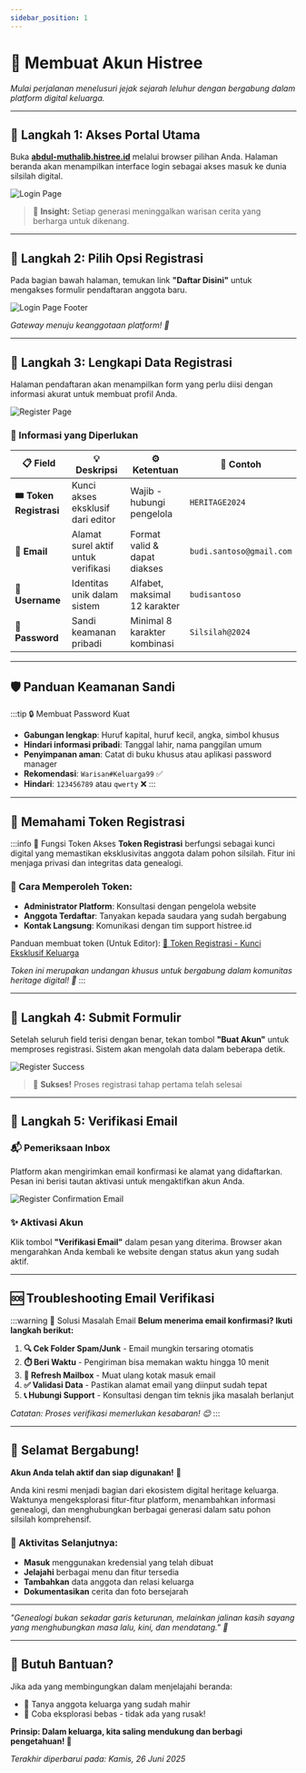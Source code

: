 ```yaml
---
sidebar_position: 1
---
```


# 🪪 Membuat Akun Histree
*Mulai perjalanan menelusuri jejak sejarah leluhur dengan bergabung dalam platform digital keluarga.*

---

## 🚪 Langkah 1: Akses Portal Utama
Buka **[abdul-muthalib.histree.id](https://abdul-muthalib.histree.id/)** melalui browser pilihan Anda. Halaman beranda akan menampilkan interface login sebagai akses masuk ke dunia silsilah digital.

![Login Page](./img/membuat-akun/login_page.png)

> 🌟 **Insight:** Setiap generasi meninggalkan warisan cerita yang berharga untuk dikenang.

---

## 👥 Langkah 2: Pilih Opsi Registrasi
Pada bagian bawah halaman, temukan link **"Daftar Disini"** untuk mengakses formulir pendaftaran anggota baru.

<div style={{textAlign: 'center', margin: '20px 0'}}>
  
  ![Login Page Footer](./img/membuat-akun/login_page_footer.png)
  
  *Gateway menuju keanggotaan platform! 🎯*
</div>

---

## 📝 Langkah 3: Lengkapi Data Registrasi
Halaman pendaftaran akan menampilkan form yang perlu diisi dengan informasi akurat untuk membuat profil Anda.

![Register Page](./img/membuat-akun/register_page.png)

### 🎫 Informasi yang Diperlukan

| 📋 **Field** | 💡 **Deskripsi** | ⚙️ **Ketentuan** | 💭 **Contoh** |
|--------------|------------------|-------------------|---------------|
| **🎟️ Token Registrasi** | Kunci akses eksklusif dari editor | Wajib - hubungi pengelola | `HERITAGE2024` |
| **📧 Email** | Alamat surel aktif untuk verifikasi | Format valid & dapat diakses | `budi.santoso@gmail.com` |
| **👤 Username** | Identitas unik dalam sistem | Alfabet, maksimal 12 karakter | `budisantoso` |  
| **🔐 Password** | Sandi keamanan pribadi | Minimal 8 karakter kombinasi | `Silsilah@2024` |

---

## 🛡️ Panduan Keamanan Sandi

:::tip 🔒 Membuat Password Kuat
- **Gabungan lengkap**: Huruf kapital, huruf kecil, angka, simbol khusus
- **Hindari informasi pribadi**: Tanggal lahir, nama panggilan umum
- **Penyimpanan aman**: Catat di buku khusus atau aplikasi password manager
- **Rekomendasi**: `Warisan#Keluarga99` ✅
- **Hindari**: `123456789` atau `qwerty` ❌
:::

---

## 🎫 Memahami Token Registrasi

:::info 🔑 Fungsi Token Akses
**Token Registrasi** berfungsi sebagai kunci digital yang memastikan eksklusivitas anggota dalam pohon silsilah. Fitur ini menjaga privasi dan integritas data genealogi.

### 🤝 Cara Memperoleh Token:
- **Administrator Platform**: Konsultasi dengan pengelola website
- **Anggota Terdaftar**: Tanyakan kepada saudara yang sudah bergabung
- **Kontak Langsung**: Komunikasi dengan tim support histree.id

Panduan membuat token (Untuk Editor): [🎫 Token Registrasi - Kunci Eksklusif Keluarga](/docs/apa-itu/token_registrasi)

*Token ini merupakan undangan khusus untuk bergabung dalam komunitas heritage digital! 🎉*
:::

---

## 🚀 Langkah 4: Submit Formulir
Setelah seluruh field terisi dengan benar, tekan tombol **"Buat Akun"** untuk memproses registrasi. Sistem akan mengolah data dalam beberapa detik.

![Register Success](./img/membuat-akun/register_success.png)

> 🎯 **Sukses!** Proses registrasi tahap pertama telah selesai

---

## 📧 Langkah 5: Verifikasi Email

### 📬 Pemeriksaan Inbox
Platform akan mengirimkan email konfirmasi ke alamat yang didaftarkan. Pesan ini berisi tautan aktivasi untuk mengaktifkan akun Anda.

![Register Confirmation Email](./img/membuat-akun/register_email.png)

### ✨ Aktivasi Akun
Klik tombol **"Verifikasi Email"** dalam pesan yang diterima. Browser akan mengarahkan Anda kembali ke website dengan status akun yang sudah aktif.

---

## 🆘 Troubleshooting Email Verifikasi

:::warning 📧 Solusi Masalah Email
**Belum menerima email konfirmasi? Ikuti langkah berikut:**

1. **🔍 Cek Folder Spam/Junk** - Email mungkin tersaring otomatis
2. **⏱️ Beri Waktu** - Pengiriman bisa memakan waktu hingga 10 menit  
3. **🔄 Refresh Mailbox** - Muat ulang kotak masuk email
4. **✅ Validasi Data** - Pastikan alamat email yang diinput sudah tepat
5. **📞 Hubungi Support** - Konsultasi dengan tim teknis jika masalah berlanjut

*Catatan: Proses verifikasi memerlukan kesabaran! 😊*
:::

---

## 🎉 Selamat Bergabung!

**Akun Anda telah aktif dan siap digunakan!** 🥳

Anda kini resmi menjadi bagian dari ekosistem digital heritage keluarga. Waktunya mengeksplorasi fitur-fitur platform, menambahkan informasi genealogi, dan menghubungkan berbagai generasi dalam satu pohon silsilah komprehensif.

### 🌟 Aktivitas Selanjutnya:
- **Masuk** menggunakan kredensial yang telah dibuat
- **Jelajahi** berbagai menu dan fitur tersedia
- **Tambahkan** data anggota dan relasi keluarga
- **Dokumentasikan** cerita dan foto bersejarah

---

*"Genealogi bukan sekadar garis keturunan, melainkan jalinan kasih sayang yang menghubungkan masa lalu, kini, dan mendatang." 💝*

---

## 🤔 Butuh Bantuan?

Jika ada yang membingungkan dalam menjelajahi beranda:
- 👥 Tanya anggota keluarga yang sudah mahir
- 🔄 Coba eksplorasi bebas - tidak ada yang rusak!

**Prinsip: Dalam keluarga, kita saling mendukung dan berbagi pengetahuan! 🤗**

*Terakhir diperbarui pada: Kamis, 26 Juni 2025*